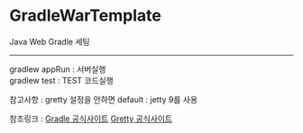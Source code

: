 # GradleWarTemplate
Java Web Gradle 세팅 

---
gradlew appRun : 서버실행 <br/>
gradlew test : TEST 코드실행

참고사항 : gretty 설정을 안하면 default : jetty 9를 사용

참조링크 : [Gradle 공식사이트](https://guides.gradle.org/building-java-web-applications/) 
          [Gretty 공식사이트](http://akhikhl.github.io/gretty-doc/Gretty-configuration.html) 
